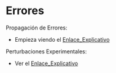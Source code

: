 # Errores

Propagación de Errores:
- Empieza viendo el [Enlace_Explicativo](https://www.loom.com/share/d33926848979477c8dc0eb4bd7c4a0f3)


Perturbaciones Experimentales:
- Ver  el [Enlace_Explicativo](https://www.loom.com/share/ff47957d49294b1fbcc430f8f4842a0c)



